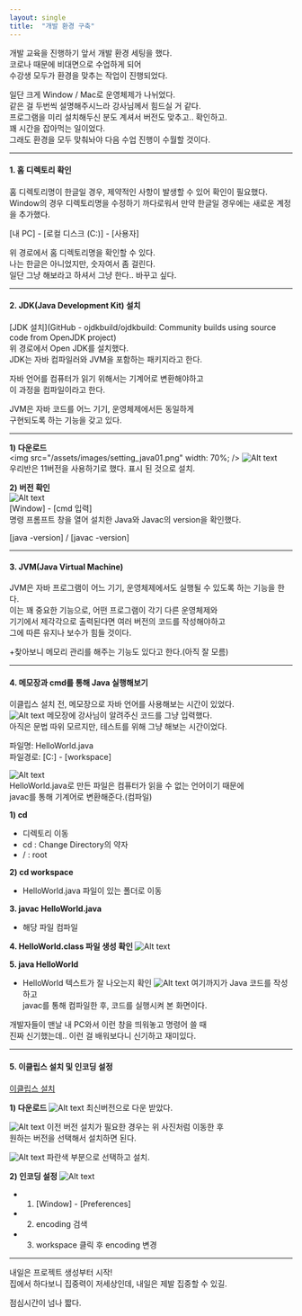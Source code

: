 ```yaml
---
layout: single
title:  "개발 환경 구축"
---
```


개발 교육을 진행하기 앞서 개발 환경 세팅을 했다.   
코로나 때문에 비대면으로 수업하게 되어   
수강생 모두가 환경을 맞추는 작업이 진행되었다.   
 

일단 크게 Window / Mac로 운영체제가 나뉘었다.   
같은 걸 두번씩 설명해주시느라 강사님께서 힘드실 거 같다.   
프로그램을 미리 설치해두신 분도 계셔서 버전도 맞추고.. 확인하고.   
꽤 시간을 잡아먹는 일이었다.   
그래도 환경을 모두 맞춰놔야 다음 수업 진행이 수월할 것이다.   
* * *
#### 1. 홈 디렉토리 확인   
홈 디렉토리명이 한글일 경우, 제약적인 사항이 발생할 수 있어 확인이 필요했다.   
Window의 경우 디렉토리명을 수정하기 까다로워서 만약 한글일 경우에는 새로운 계정을 추가했다.   
   
    
   
[내 PC] - [로컬 디스크 (C:)] - [사용자]
   
    
   
위 경로에서 홈 디렉토리명을 확인할 수 있다.   
나는 한글은 아니었지만, 숫자여서 좀 걸린다.   
일단 그냥 해보라고 하셔서 그냥 한다.. 바꾸고 싶다.   
* * *
#### 2. JDK(Java Development Kit) 설치   
[JDK 설치](GitHub - ojdkbuild/ojdkbuild: Community builds using source code from OpenJDK project)   
위 경로에서 Open JDK를 설치했다.   
JDK는 자바 컴파일러와 JVM을 포함하는 패키지라고 한다.   
   
 
자바 언어를 컴퓨터가 읽기 위해서는 기계어로 변환해야하고   
이 과정을 컴파일이라고 한다.   
   
JVM은 자바 코드를 어느 기기, 운영체제에서든 동일하게   
구현되도록 하는 기능을 갖고 있다.   
* * *
**1) 다운로드**   
<img src="/assets/images/setting_java01.png" width: 70%; />
![Alt text](/images/setting_java01.png)   
우리반은 11버전을 사용하기로 했다. 표시 된 것으로 설치.   
   
      
**2) 버전 확인**   
![Alt text](/assets/images/setting_java02.png)    
[Window] - [cmd 입력]   
명령 프롬프트 창을 열어 설치한 Java와 Javac의 version을 확인했다.   
   
      
         
[java -version] / [javac -version]   
* * *
#### 3. JVM(Java Virtual Machine)   
JVM은 자바 프로그램이 어느 기기, 운영체제에서도 실행될 수 있도록 하는 기능을 한다.   
이는 꽤 중요한 기능으로, 어떤 프로그램이 각기 다른 운영체제와   
기기에서 제각각으로 출력된다면 여러 버전의 코드를 작성해야하고   
그에 따른 유지나 보수가 힘들 것이다.   
   
+찾아보니 메모리 관리를 해주는 기능도 있다고 한다.(아직 잘 모름)   
* * *
#### 4. 메모장과 cmd를 통해 Java 실행해보기
이클립스 설치 전, 메모장으로 자바 언어를 사용해보는 시간이 있었다.   
![Alt text](/images/setting_java03.png)
메모장에 강사님이 알려주신 코드를 그냥 입력했다.   
아직은 문법 따위 모르지만, 테스트를 위해 그냥 해보는 시간이었다.   
   
파일명: HelloWorld.java   
파일경로: [C:] - [workspace]   
   
![Alt text](/images/setting_java04.png)   
HelloWorld.java로 만든 파일은 컴퓨터가 읽을 수 없는 언어이기 때문에   
javac를 통해 기계어로 변환해준다.(컴파일)   
   
**1) cd**
* 디렉토리 이동   
* cd : Change Directory의 약자   
* / : root   
   
**2) cd workspace**
* HelloWorld.java 파일이 있는 폴더로 이동   
   
**3. javac HelloWorld.java**
* 해당 파일 컴파일   
   
**4. HelloWorld.class 파일 생성 확인**
![Alt text](/images/setting_java05.png) 
   
**5. java HelloWorld**
* HelloWorld 텍스트가 잘 나오는지 확인
![Alt text](/images/setting_java06.png)
여기까지가 Java 코드를 작성하고   
javac를 통해 컴파일한 후, 코드를 실행시켜 본 화면이다.   
   
개발자들이 맨날 내 PC와서 이런 창을 띄워놓고 명령어 쓸 때   
진짜 신기했는데.. 이런 걸 배워보다니 신기하고 재미있다.   
* * *
#### 5. 이클립스 설치 및 인코딩 설정
[이클립스 설치](https://www.eclipse.org)
   
**1) 다운로드**
![Alt text](/images/setting_java07.png)
최신버전으로 다운 받았다.   
   
![Alt text](/images/setting_java08.png)
이전 버전 설치가 필요한 경우는 위 사진처럼 이동한 후   
원하는 버전을 선택해서 설치하면 된다.   
   
![Alt text](/images/setting_java09.png)
파란색 부분으로 선택하고 설치.   
   
**2) 인코딩 설정**
![Alt text](/images/setting_java10.png)   
* 1) [Window] - [Preferences]   
* 2) encoding 검색   
* 3) workspace 클릭 후 encoding 변경   
* * *
내일은 프로젝트 생성부터 시작!   
집에서 하다보니 집중력이 저세상인데, 내일은 제발 집중할 수 있길.   
   
점심시간이 넘나 짧다.   
   
   
   
   
   
